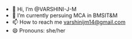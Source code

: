 - 👋 Hi, I’m @VARSHINI-J-M
- 🌱 I’m currently persuing MCA in BMSIT&M
- 📫 How to reach me varshinijm14@gmail.com
- 😄 Pronouns: she/her


<!---
VARSHINI-J-M/VARSHINI-J-M is a ✨ special ✨ repository because its `README.md` (this file) appears on your GitHub profile.
You can click the Preview link to take a look at your changes.
--->
